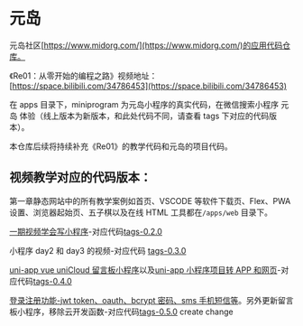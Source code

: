 # 元岛

元岛社区[https://www.midorg.com/](https://www.midorg.com/)的应用代码仓库。

《Re01：从零开始的编程之路》视频地址：[https://space.bilibili.com/34786453](https://space.bilibili.com/34786453)

在 apps 目录下，miniprogram 为元岛小程序的真实代码，在微信搜索小程序 元岛 体验（线上版本为新版本，和此处代码不同，请查看 tags 下对应的代码版本）。

本仓库后续将持续补充《Re01》的教学代码和元岛的项目代码。

## 视频教学对应的代码版本：

第一章静态网站中的所有教学案例如首页、VSCODE 等软件下载页、Flex、PWA 设置、浏览器起始页、五子棋以及在线 HTML 工具都在`/apps/web` 目录下。

[一期视频学会写小程序](https://www.bilibili.com/video/BV1St4y1p72U/)-对应代码[tags-0.2.0](https://github.com/midorg-com/midorg/tree/0.2.0)

小程序 day2 和 day3 的视频-对应代码 [tags-0.3.0](https://github.com/midorg-com/midorg/tree/0.3.0)

[uni-app vue uniCloud 留言板小程序](https://www.bilibili.com/video/BV1eT411L7yj/)以及[uni-app 小程序项目转 APP 和网页](https://www.bilibili.com/video/BV1aB4y1577p/)-对应代码[tags-0.4.0](https://github.com/midorg-com/midorg/tree/0.4.0)

[登录注册功能-jwt token、oauth、bcrypt 密码、sms 手机短信等](https://www.bilibili.com/video/BV1YU4y167rV/)。另外更新留言板小程序，移除云开发函数-对应代码[tags-0.5.0](https://github.com/midorg-com/midorg/tree/0.5.0)
create change
